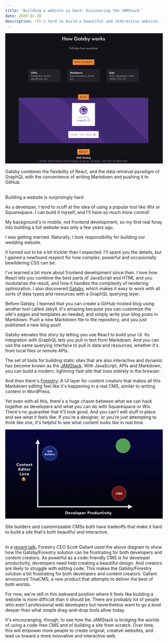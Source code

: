 ```yaml
---
title: 'Building a website is hard: Discovering the JAMStack'
date: 2020-01-20
description: "It's hard to build a beautiful and interactive website. That may change."
---
```


![Gatsby diagram](./gatsby.png)
<div class="caption">Gatsby combines the flexibility of React, and the data retrieval paradigm of GraphQL with the convenience of writing Markdown and pushing it to GitHub.</div><br>

Building a website is surprisingly hard.

As a developer, I tend to scoff at the idea of using a popular tool like Wix or Squarespace. I can build it myself, and I'll have so much more control!

My background's in mobile, not frontend development, so my first real foray into building a full website was only a few years ago.

I was getting married. Naturally, I took responsibility for building our wedding website.

It turned out to be a bit trickier than I expected. I'll spare you the details, but I gained a newfound respect for how complex, powerful and occasionally bewildering CSS can be.

I've learned a bit more about frontend development since then. I love how React lets you combine the best parts of JavaScript and HTML and you modularize the result, and how it handles the complexity of rendering optimization. I also discovered [Gatsby](https://www.gatsbyjs.org), which makes it easy to work with all sorts of data types and resources with a GraphQL querying layer.

Before Gatsby, I learned that you can create a GitHub-hosted blog using another tool called Jekyll. It's amazing because you can customize the site's pages and templates as needed, and simply write your blog posts in Markdown. Push a new Markdown file to the repository, and you just published a new blog post!

Gatsby elevates this story by letting you use React to build your UI. Its integration with GraphQL lets you pull in text from Markdown. And you can use the same querying interface to pull in data and resources, whether it's from local files or remote APIs.

The set of tools for building static sites that are also interactive and dynamic has become known as the [JAMStack](https://jamstack.org). With JavaScript, APIs and Markdown, you can build a modern, lightning-fast site that lives entirely in the browser.

And then there's [Forestry](https://forestry.io): A UI layer for content creators that makes all this Markdown editing feel like it's happening in a real CMS, similar to writing content in WordPress.

Yet even with all this, there's a huge chasm between what we can hack together as developers and what you can do with Squarespace or Wix. There's no guarantee that it'll look good. And you can't edit stuff in place and see what it feels like. If you're a designer, or you're just attempting to think like one, it's helpful to see what content looks like in real time.

![TinaCMS Diagram](./diagram.png)
<div class="caption">Site builders and customizeable CMSs both have tradeoffs that make it hard to build a site that's both beautiful and interactive.</div><br>

In a [recent talk](https://tinacms.org/blog/announcing-tinacms), Forestry CEO Scott Gallant used the above diagram to show how the Gatsby/Forestry solution can be frustrating for both developers and content creators. As powerful as a code-friendly CMS is for developer productivity, developers need help creating a beautiful design. And creators are likely to struggle with editing code. This makes the Gatsby/Forestry solution a bit frustrating for both developers and content creators. Gallant announced TinaCMS, a new product that attempts to deliver the best of both worlds.

For now, we're still in this awkward position where it feels like building a website is more difficult than it should be. There are probably lot of people who aren't professional web developers but nevertheless want to go a level deeper than what simple drag-and-drop tools allow today.

It's encouranging, though, to see how the JAMStack is bridging the worlds of using a code-free CMS and of building a site from scratch. Over time, this will empower more people to create original, creative websites, and lead us toward a more innovative and interactive web.
